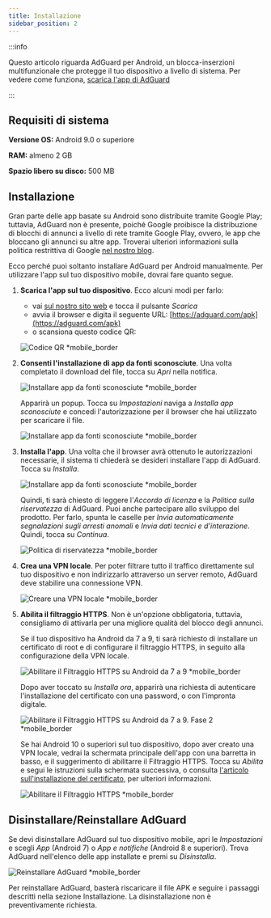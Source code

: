 ```yaml
---
title: Installazione
sidebar_position: 2
---
```


:::info

Questo articolo riguarda AdGuard per Android, un blocca-inserzioni multifunzionale che protegge il tuo dispositivo a livello di sistema. Per vedere come funziona, [scarica l'app di AdGuard](https://agrd.io/download-kb-adblock)

:::

## Requisiti di sistema

**Versione OS:** Android 9.0 o superiore

**RAM:** almeno 2 GB

**Spazio libero su disco:** 500 MB

## Installazione

Gran parte delle app basate su Android sono distribuite tramite Google Play; tuttavia, AdGuard non è presente, poiché Google proibisce la distribuzione di blocchi di annunci a livello di rete tramite Google Play, ovvero, le app che bloccano gli annunci su altre app. Troverai ulteriori informazioni sulla politica restrittiva di Google [nel nostro blog](https://adguard.com/blog/adguard-google-play-removal.html).

Ecco perché puoi soltanto installare AdGuard per Android manualmente. Per utilizzare l'app sul tuo dispositivo mobile, dovrai fare quanto segue.

1. **Scarica l'app sul tuo dispositivo**. Ecco alcuni modi per farlo:

    - vai [sul nostro sito web](https://adguard.com/adguard-android/overview.html) e tocca il pulsante *Scarica*
    - avvia il browser e digita il seguente URL: [https://adguard.com/apk](https://adguard.com/apk)
    - o scansiona questo codice QR:

    ![Codice QR *mobile_border](https://cdn.adtidy.org/content/kb/ad_blocker/android/installation/inst-qr-en-1.png)

1. **Consenti l'installazione di app da fonti sconosciute**. Una volta completato il download del file, tocca su *Apri* nella notifica.

    ![Installare app da fonti sconosciute *mobile_border](https://cdn.adtidy.org/content/kb/ad_blocker/android/installation/inst_1.png)

    Apparirà un popup. Tocca su *Impostazioni* naviga a *Installa app sconosciute* e concedi l'autorizzazione per il browser che hai utilizzato per scaricare il file.

    ![Installare app da fonti sconosciute *mobile_border](https://cdn.adtidy.org/content/kb/ad_blocker/android/installation/inst_3.png)

1. **Installa l'app**. Una volta che il browser avrà ottenuto le autorizzazioni necessarie, il sistema ti chiederà se desideri installare l'app di AdGuard. Tocca su *Installa*.

    ![Installare app da fonti sconosciute *mobile_border](https://cdn.adtidy.org/content/kb/ad_blocker/android/installation/inst_4.png)

    Quindi, ti sarà chiesto di leggere l'*Accordo di licenza* e la *Politica sulla riservatezza* di AdGuard. Puoi anche partecipare allo sviluppo del prodotto. Per farlo, spunta le caselle per *Invia automaticamente segnalazioni sugli arresti anomali* e *Invia dati tecnici e d'interazione*. Quindi, tocca su *Continua*.

    ![Politica di riservatezza *mobile_border](https://cdn.adtidy.org/content/kb/ad_blocker/android/installation/fl_3.png)

1. **Crea una VPN locale**. Per poter filtrare tutto il traffico direttamente sul tuo dispositivo e non indirizzarlo attraverso un server remoto, AdGuard deve stabilire una connessione VPN.

    ![Creare una VPN locale *mobile_border](https://cdn.adtidy.org/content/kb/ad_blocker/android/installation/fl_2.png)

1. **Abilita il filtraggio HTTPS**. Non è un'opzione obbligatoria, tuttavia, consigliamo di attivarla per una migliore qualità del blocco degli annunci.

    Se il tuo dispositivo ha Android da 7 a 9, ti sarà richiesto di installare un certificato di root e di configurare il filtraggio HTTPS, in seguito alla configurazione della VPN locale.

    ![Abilitare il Filtraggio HTTPS su Android da 7 a 9 *mobile_border](https://cdn.adtidy.org/content/kb/ad_blocker/android/installation/cert_1.jpg)

    Dopo aver toccato su *Installa ora*, apparirà una richiesta di autenticare l'installazione del certificato con una password, o con l'impronta digitale.

    ![Abilitare il Filtraggio HTTPS su Android da 7 a 9. Fase 2 *mobile_border](https://cdn.adtidy.org/content/kb/ad_blocker/android/installation/cert_2.jpg)

    Se hai Android 10 o superiori sul tuo dispositivo, dopo aver creato una VPN locale, vedrai la schermata principale dell'app con una barretta in basso, e il suggerimento di abilitarre il Filtraggio HTTPS. Tocca su *Abilita* e segui le istruzioni sulla schermata successiva, o consulta [l'articolo sull'installazione del certificato](solving-problems/manual-certificate.md), per ulteriori informazioni.

    ![Abilitare il Filtraggio HTTPS *mobile_border](https://cdn.adtidy.org/content/kb/ad_blocker/android/installation/fl_5.png)

## Disinstallare/Reinstallare AdGuard

Se devi disinstallare AdGuard sul tuo dispositivo mobile, apri le *Impostazioni* e scegli *App* (Android 7) o *App e notifiche* (Android 8 e superiori). Trova AdGuard nell'elenco delle app installate e premi su *Disinstalla*.

![Reinstallare AdGuard *mobile_border](https://cdn.adtidy.org/content/kb/ad_blocker/android/installation/inst_4.png)

Per reinstallare AdGuard, basterà riscaricare il file APK e seguire i passaggi descritti nella sezione Installazione. La disinstallazione non è preventivamente richiesta.
